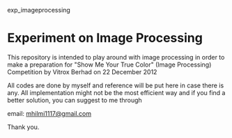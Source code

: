 exp_imageprocessing

Experiment on Image Processing
===================

This repository is intended to play around with image processing in order to make a preparation for 
"Show Me Your True Color" (Image Processing) Competition by Vitrox Berhad on 22 December 2012

All codes are done by myself and reference will be put here in case there is any.
All implementation might not be the most efficient way and if you find a better solution, you can suggest to me through

email: mhilmi1117@gmail.com

Thank you.
